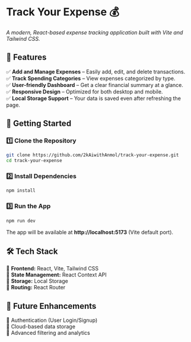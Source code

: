 # **Track Your Expense** 💰  
*A modern, React-based expense tracking application built with Vite and Tailwind CSS.*  

## **🚀 Features**  
✅ **Add and Manage Expenses** – Easily add, edit, and delete transactions.  
✅ **Track Spending Categories** – View expenses categorized by type.  
✅ **User-friendly Dashboard** – Get a clear financial summary at a glance.  
✅ **Responsive Design** – Optimized for both desktop and mobile.  
✅ **Local Storage Support** – Your data is saved even after refreshing the page.  

## **📌 Getting Started**  
### **1️⃣ Clone the Repository**  
```bash
git clone https://github.com/2kAiwithAnmol/track-your-expense.git
cd track-your-expense
```
### **2️⃣ Install Dependencies**  
```bash
npm install
```
### **3️⃣ Run the App**  
```bash
npm run dev
```
The app will be available at **http://localhost:5173** (Vite default port).  

## **🛠️ Tech Stack**  
🔹 **Frontend:** React, Vite, Tailwind CSS  
🔹 **State Management:** React Context API  
🔹 **Storage:** Local Storage  
🔹 **Routing:** React Router  

## **🎯 Future Enhancements**  
🔹 Authentication (User Login/Signup)  
🔹 Cloud-based data storage  
🔹 Advanced filtering and analytics  



